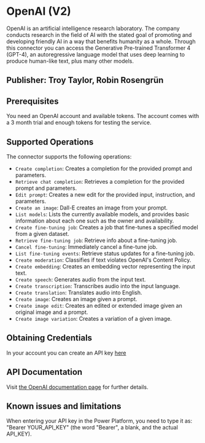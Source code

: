 # OpenAI (V2)

OpenAI is an artificial intelligence research laboratory. The company conducts research in the field of AI with the stated goal of promoting and developing friendly AI in a way that benefits humanity as a whole.
Through this connector you can access the Generative Pre-trained Transformer 4 (GPT-4), an autoregressive language model that uses deep learning to produce human-like text, plus many other models.

## Publisher: Troy Taylor, Robin Rosengrün

## Prerequisites

You need an OpenAI account and available tokens. The account comes with a 3 month trial and enough tokens for testing the service.

## Supported Operations

The connector supports the following operations:

- `Create completion`: Creates a completion for the provided prompt and parameters.
- `Retrieve chat completion`: Retrieves a completion for the provided prompt and parameters.
- `Edit prompt`: Creates a new edit for the provided input, instruction, and parameters.
- `Create an image`: Dall-E creates an image from your prompt.
- `List models`: Lists the currently available models, and provides basic information about each one such as the owner and availability.
- `Create fine-tuning job`: Creates a job that fine-tunes a specified model from a given dataset.
- `Retrieve fine-tuning job`: Retrieve info about a fine-tuning job.
- `Cancel fine-tuning`: Immediately cancel a fine-tune job.
- `List fine-tuning events`: Retrieve status updates for a fine-tuning job.
- `Create moderation`: Classifies if text violates OpenAI's Content Policy.
- `Create embedding`: Creates an embedding vector representing the input text.
- `Create speech`: Generates audio from the input text.
- `Create transcription`: Transcribes audio into the input language.
- `Create translation`: Translates audio into English.
- `Create image`: Creates an image given a prompt.
- `Create image edit`: Creates an edited or extended image given an original image and a prompt.
- `Create image variation`: Creates a variation of a given image.

## Obtaining Credentials

In your account you can create an API key [here](https://beta.openai.com/account/api-keys)

## API Documentation

Visit [the OpenAI documentation page](https://beta.openai.com/docs/api-reference/introduction) for further details.

## Known issues and limitations

When entering your API key in the Power Platform, you need to type it as: "Bearer YOUR_API_KEY" (the word "Bearer", a blank, and the actual API_KEY).
